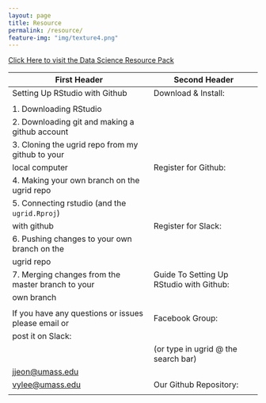 ```yaml
---
layout: page
title: Resource
permalink: /resource/
feature-img: "img/texture4.png"
---
```

<a href= https://docs.google.com/document/d/1ybqfYYISGWTvPbdcLfyf95g8Sx3HmcP7qFnsJLpAnOw/edit> Click Here to visit the Data Science Resource Pack </a>

First Header                                                | Second Header
----------------------------------------------------------- | -----------------------------------------------------------
Setting Up RStudio with Github                              | Download & Install:
                                                            | <a href= https://www.r-project.org/></a>  
1. Downloading RStudio                                      | <a href= https://www.rstudio.com/></a>  
2. Downloading git and making a github account              | <a href= https://git-scm.com/></a>   
3. Cloning the ugrid repo from my github to your            |  
  local computer                                            | Register for Github:
4. Making your own branch on the ugrid repo                 | <a href= https://github.com/></a> 
5. Connecting rstudio (and the `ugrid.Rproj`)               | 
  with github                                               | Register for Slack:
6. Pushing changes to your own branch on the                | <a href= https://slack.com/></a> 
  ugrid repo                                                |
7. Merging changes from the master branch to your           | Guide To Setting Up RStudio with Github:     
  own branch                                                | <a href= https://www.r-bloggers.com/rstudio-and-github/></a>   
                                                            | 
If you have any questions or issues please email or         | Facebook Group:
post it on Slack:                                           | <a href= https://www.facebook.com/groups/787225494648469/></a> 
                                                            | (or type in ugrid @ the search bar)
jjeon@umass.edu                                             | 
vylee@umass.edu                                             | Our Github Repository:
                                                            | <a href= https://github.com/tommyjee/ugrid></a> 
                                                            
                                                            
